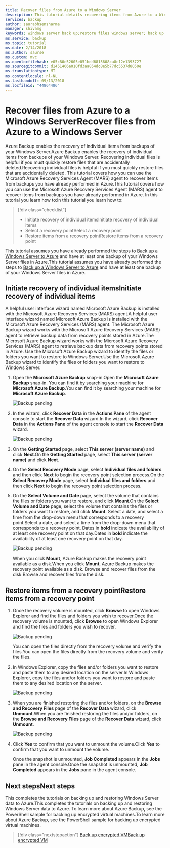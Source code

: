 ```yaml
---
title: Recover files from Azure to a Windows Server
description: This tutorial details recovering items from Azure to a Windows Server.
services: backup
author: saurabhsensharma
manager: shivamg
keywords: windows server back up;restore files windows server; back up and disaster recovery
ms.service: backup
ms.topic: tutorial
ms.date: 2/14/2018
ms.author: saurse
ms.custom: mvc
ms.openlocfilehash: e05c80e52605e051bdd6815608ca8c12e1393727
ms.sourcegitcommit: d1451406a010fd3aa854dc8e5b77dc5537d8050e
ms.translationtype: MT
ms.contentlocale: nl-NL
ms.lasthandoff: 09/13/2018
ms.locfileid: "44864486"
---
```

# <a name="recover-files-from-azure-to-a-windows-server"></a><span data-ttu-id="14cb1-104">Recover files from Azure to a Windows Server</span><span class="sxs-lookup"><span data-stu-id="14cb1-104">Recover files from Azure to a Windows Server</span></span>

<span data-ttu-id="14cb1-105">Azure Backup enables the recovery of individual items from backups of your Windows Server.</span><span class="sxs-lookup"><span data-stu-id="14cb1-105">Azure Backup enables the recovery of individual items from backups of your Windows Server.</span></span> <span data-ttu-id="14cb1-106">Recovering individual files is helpful if you must quickly restore files that are accidentally deleted.</span><span class="sxs-lookup"><span data-stu-id="14cb1-106">Recovering individual files is helpful if you must quickly restore files that are accidentally deleted.</span></span> <span data-ttu-id="14cb1-107">This tutorial covers how you can use the Microsoft Azure Recovery Services Agent (MARS) agent to recover items from backups you have already performed in Azure.</span><span class="sxs-lookup"><span data-stu-id="14cb1-107">This tutorial covers how you can use the Microsoft Azure Recovery Services Agent (MARS) agent to recover items from backups you have already performed in Azure.</span></span> <span data-ttu-id="14cb1-108">In this tutorial you learn how to:</span><span class="sxs-lookup"><span data-stu-id="14cb1-108">In this tutorial you learn how to:</span></span>

> [!div class="checklist"]
> * <span data-ttu-id="14cb1-109">Initiate recovery of individual items</span><span class="sxs-lookup"><span data-stu-id="14cb1-109">Initiate recovery of individual items</span></span> 
> * <span data-ttu-id="14cb1-110">Select a recovery point</span><span class="sxs-lookup"><span data-stu-id="14cb1-110">Select a recovery point</span></span> 
> * <span data-ttu-id="14cb1-111">Restore items from a recovery point</span><span class="sxs-lookup"><span data-stu-id="14cb1-111">Restore items from a recovery point</span></span>

<span data-ttu-id="14cb1-112">This tutorial assumes you have already performed the steps to [Back up a Windows Server to Azure](backup-configure-vault.md) and have at least one backup of your Windows Server files in Azure.</span><span class="sxs-lookup"><span data-stu-id="14cb1-112">This tutorial assumes you have already performed the steps to [Back up a Windows Server to Azure](backup-configure-vault.md) and have at least one backup of your Windows Server files in Azure.</span></span>

## <a name="initiate-recovery-of-individual-items"></a><span data-ttu-id="14cb1-113">Initiate recovery of individual items</span><span class="sxs-lookup"><span data-stu-id="14cb1-113">Initiate recovery of individual items</span></span>

<span data-ttu-id="14cb1-114">A helpful user interface wizard named Microsoft Azure Backup is installed with the Microsoft Azure Recovery Services (MARS) agent.</span><span class="sxs-lookup"><span data-stu-id="14cb1-114">A helpful user interface wizard named Microsoft Azure Backup is installed with the Microsoft Azure Recovery Services (MARS) agent.</span></span> <span data-ttu-id="14cb1-115">The Microsoft Azure Backup wizard works with the Microsoft Azure Recovery Services (MARS) agent to retrieve backup data from recovery points stored in Azure.</span><span class="sxs-lookup"><span data-stu-id="14cb1-115">The Microsoft Azure Backup wizard works with the Microsoft Azure Recovery Services (MARS) agent to retrieve backup data from recovery points stored in Azure.</span></span> <span data-ttu-id="14cb1-116">Use the Microsoft Azure Backup wizard to identify the files or folders you want to restore to Windows Server.</span><span class="sxs-lookup"><span data-stu-id="14cb1-116">Use the Microsoft Azure Backup wizard to identify the files or folders you want to restore to Windows Server.</span></span> 

1. <span data-ttu-id="14cb1-117">Open the **Microsoft Azure Backup** snap-in.</span><span class="sxs-lookup"><span data-stu-id="14cb1-117">Open the **Microsoft Azure Backup** snap-in.</span></span> <span data-ttu-id="14cb1-118">You can find it by searching your machine for **Microsoft Azure Backup**.</span><span class="sxs-lookup"><span data-stu-id="14cb1-118">You can find it by searching your machine for **Microsoft Azure Backup**.</span></span>

    ![Backup pending](./media/tutorial-backup-restore-files-windows-server/mars.png)

2. <span data-ttu-id="14cb1-120">In the wizard, click **Recover Data** in the **Actions Pane** of the agent console to start the **Recover Data** wizard.</span><span class="sxs-lookup"><span data-stu-id="14cb1-120">In the wizard, click **Recover Data** in the **Actions Pane** of the agent console to start the **Recover Data** wizard.</span></span>

    ![Backup pending](./media/tutorial-backup-restore-files-windows-server/mars-recover-data.png)

3. <span data-ttu-id="14cb1-122">On the **Getting Started** page, select **This server (server name)** and click **Next**.</span><span class="sxs-lookup"><span data-stu-id="14cb1-122">On the **Getting Started** page, select **This server (server name)** and click **Next**.</span></span>

4. <span data-ttu-id="14cb1-123">On the **Select Recovery Mode** page, select **Individual files and folders** and then click **Next** to begin the recovery point selection process.</span><span class="sxs-lookup"><span data-stu-id="14cb1-123">On the **Select Recovery Mode** page, select **Individual files and folders** and then click **Next** to begin the recovery point selection process.</span></span>
 
5. <span data-ttu-id="14cb1-124">On the **Select Volume and Date** page, select the volume that contains the files or folders you want to restore, and click **Mount**.</span><span class="sxs-lookup"><span data-stu-id="14cb1-124">On the **Select Volume and Date** page, select the volume that contains the files or folders you want to restore, and click **Mount**.</span></span> <span data-ttu-id="14cb1-125">Select a date, and select a time from the drop-down menu that corresponds to a recovery point.</span><span class="sxs-lookup"><span data-stu-id="14cb1-125">Select a date, and select a time from the drop-down menu that corresponds to a recovery point.</span></span> <span data-ttu-id="14cb1-126">Dates in **bold** indicate the availability of at least one recovery point on that day.</span><span class="sxs-lookup"><span data-stu-id="14cb1-126">Dates in **bold** indicate the availability of at least one recovery point on that day.</span></span>

    ![Backup pending](./media/tutorial-backup-restore-files-windows-server/mars-select-date.png)
 
    <span data-ttu-id="14cb1-128">When you click **Mount**, Azure Backup makes the recovery point available as a disk.</span><span class="sxs-lookup"><span data-stu-id="14cb1-128">When you click **Mount**, Azure Backup makes the recovery point available as a disk.</span></span> <span data-ttu-id="14cb1-129">Browse and recover files from the disk.</span><span class="sxs-lookup"><span data-stu-id="14cb1-129">Browse and recover files from the disk.</span></span>

## <a name="restore-items-from-a-recovery-point"></a><span data-ttu-id="14cb1-130">Restore items from a recovery point</span><span class="sxs-lookup"><span data-stu-id="14cb1-130">Restore items from a recovery point</span></span>

1. <span data-ttu-id="14cb1-131">Once the recovery volume is mounted, click **Browse** to open Windows Explorer and find the files and folders you wish to recover.</span><span class="sxs-lookup"><span data-stu-id="14cb1-131">Once the recovery volume is mounted, click **Browse** to open Windows Explorer and find the files and folders you wish to recover.</span></span> 

    ![Backup pending](./media/tutorial-backup-restore-files-windows-server/mars-browse-recover.png)

    <span data-ttu-id="14cb1-133">You can open the files directly from the recovery volume and verify the files.</span><span class="sxs-lookup"><span data-stu-id="14cb1-133">You can open the files directly from the recovery volume and verify the files.</span></span>

2. <span data-ttu-id="14cb1-134">In Windows Explorer, copy the files and/or folders you want to restore and paste them to any desired location on the server.</span><span class="sxs-lookup"><span data-stu-id="14cb1-134">In Windows Explorer, copy the files and/or folders you want to restore and paste them to any desired location on the server.</span></span>

    ![Backup pending](./media/tutorial-backup-restore-files-windows-server/mars-final.png)

3. <span data-ttu-id="14cb1-136">When you are finished restoring the files and/or folders, on the **Browse and Recovery Files** page of the **Recover Data** wizard, click **Unmount**.</span><span class="sxs-lookup"><span data-stu-id="14cb1-136">When you are finished restoring the files and/or folders, on the **Browse and Recovery Files** page of the **Recover Data** wizard, click **Unmount**.</span></span> 

    ![Backup pending](./media/tutorial-backup-restore-files-windows-server/unmount-and-confirm.png)

4.  <span data-ttu-id="14cb1-138">Click **Yes** to confirm that you want to unmount the volume.</span><span class="sxs-lookup"><span data-stu-id="14cb1-138">Click **Yes** to confirm that you want to unmount the volume.</span></span>

    <span data-ttu-id="14cb1-139">Once the snapshot is unmounted, **Job Completed** appears in the **Jobs** pane in the agent console.</span><span class="sxs-lookup"><span data-stu-id="14cb1-139">Once the snapshot is unmounted, **Job Completed** appears in the **Jobs** pane in the agent console.</span></span>

## <a name="next-steps"></a><span data-ttu-id="14cb1-140">Next steps</span><span class="sxs-lookup"><span data-stu-id="14cb1-140">Next steps</span></span>

<span data-ttu-id="14cb1-141">This completes the tutorials on backing up and restoring Windows Server data to Azure.</span><span class="sxs-lookup"><span data-stu-id="14cb1-141">This completes the tutorials on backing up and restoring Windows Server data to Azure.</span></span> <span data-ttu-id="14cb1-142">To learn more about Azure Backup, see the PowerShell sample for backing up encrypted virtual machines.</span><span class="sxs-lookup"><span data-stu-id="14cb1-142">To learn more about Azure Backup, see the PowerShell sample for backing up encrypted virtual machines.</span></span>

> [!div class="nextstepaction"]
> [<span data-ttu-id="14cb1-143">Back up encrypted VM</span><span class="sxs-lookup"><span data-stu-id="14cb1-143">Back up encrypted VM</span></span>](./scripts/backup-powershell-sample-backup-encrypted-vm.md)
